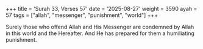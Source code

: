 +++
title = 'Surah 33, Verses 57'
date = '2025-08-27'
weight = 3590
ayah = 57
tags = ["allah", "messenger", "punishment", "world"]
+++

Surely those who offend Allah and His Messenger are condemned by Allah in this world and the Hereafter. And He has prepared for them a humiliating punishment.